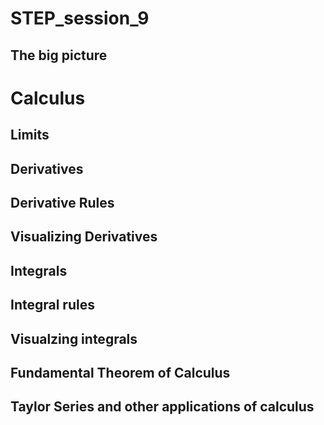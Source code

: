 # STEP_session_9

## The big picture

# Calculus

## Limits

## Derivatives

## Derivative Rules

## Visualizing Derivatives

## Integrals

## Integral rules

## Visualzing integrals

## Fundamental Theorem of Calculus

## Taylor Series and other applications of calculus


